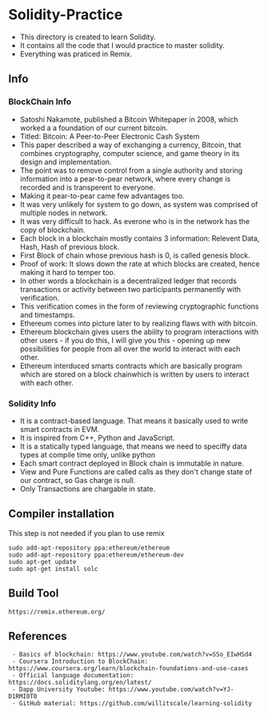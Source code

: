 # Solidity-Practice

 - This directory is created to learn Solidity.
 - It contains all the code that I would practice to master solidity.
 - Everything was praticed in Remix.

 ## Info

 ### BlockChain Info
 - Satoshi Nakamote, published a Bitcoin Whitepaper in 2008, which worked a a foundation of our current bitcoin.
 - Titled: Bitcoin: A Peer-to-Peer Electronic Cash System
 - This paper described a way of exchanging a currency, Bitcoin, that combines cryptography, computer science, and game theory in its design and implementation.
 - The point was to remove control from a single authority and storing information into a pear-to-pear network, where every change is recorded and is transperent to everyone.
 - Making it pear-to-pear came few advantages too. 
 - It was very unlikely for system to go down, as system was comprised of multiple nodes in network.
 - It was very difficult to hack. As everone who is in the network has the copy of blockchain.
 - Each block in a blockchain mostly contains 3 information: Relevent Data, Hash, Hash of previous block.
 - First Block of chain whose previous hash is 0, is called genesis block.
 - Proof of work: It slows down the rate at which blocks are created, hence making it hard to temper too.
 - In other words a blockchain is a decentralized ledger that records transactions or activity between two participants permanently with verification.
 - This verification comes in the form of reviewing cryptographic functions and timestamps. 
 - Ethereum comes into picture later to by realizing flaws with with bitcoin.
 - Ethereum blockchain gives users the ability to program interactions with other users - if you do this, I will give you this - opening up new possibilities for people from all over the world to interact with each other.
 - Ethereum interduced smarts contracts which are basically program which are stored on a block chainwhich is written by users to interact with each other. 

 ### Solidity Info
 - It is a contract-based language. That means it basically used to write smart contracts in EVM.
 - It is inspired from C++, Python and JavaScript.
 - It is a statically typed language, that means we need to speciffy data types at compile time only, unlike python
 - Each smart contract deployed in Block chain is immutable in nature.
 - View and Pure Functions are called calls as they don't change state of our contract, so Gas charge is null. 
 - Only Transactions are chargable in state.
 

## Compiler installation

This step is not needed if you plan to use remix
```
sudo add-apt-repository ppa:ethereum/ethereum
sudo add-apt-repository ppa:ethereum/ethereum-dev
sudo apt-get update
sudo apt-get install solc
```

## Build Tool

```
https://remix.ethereum.org/
```

## References

```
 - Basics of blockchain: https://www.youtube.com/watch?v=SSo_EIwHSd4
 - Coursera Introduction to BlockChain: https://www.coursera.org/learn/blockchain-foundations-and-use-cases
 - Official language documentation: https://docs.soliditylang.org/en/latest/
 - Dapp University Youtube: https://www.youtube.com/watch?v=YJ-D1RMI0T0
 - GitHub material: https://github.com/willitscale/learning-solidity
```